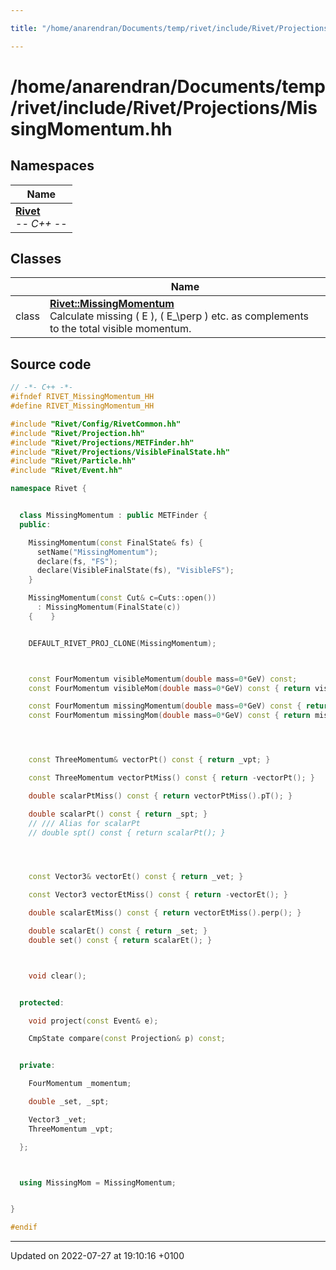 ```yaml
---

title: "/home/anarendran/Documents/temp/rivet/include/Rivet/Projections/MissingMomentum.hh"

---
```


# /home/anarendran/Documents/temp/rivet/include/Rivet/Projections/MissingMomentum.hh



## Namespaces

| Name           |
| -------------- |
| **[Rivet](http://example.org/namespaces/namespacerivet/)** <br>-*- C++ -*-  |

## Classes

|                | Name           |
| -------------- | -------------- |
| class | **[Rivet::MissingMomentum](http://example.org/classes/classrivet_1_1missingmomentum/)** <br>Calculate missing \( E \), \( E_\perp \) etc. as complements to the total visible momentum.  |




## Source code

```cpp
// -*- C++ -*-
#ifndef RIVET_MissingMomentum_HH
#define RIVET_MissingMomentum_HH

#include "Rivet/Config/RivetCommon.hh"
#include "Rivet/Projection.hh"
#include "Rivet/Projections/METFinder.hh"
#include "Rivet/Projections/VisibleFinalState.hh"
#include "Rivet/Particle.hh"
#include "Rivet/Event.hh"

namespace Rivet {


  class MissingMomentum : public METFinder {
  public:

    MissingMomentum(const FinalState& fs) {
      setName("MissingMomentum");
      declare(fs, "FS");
      declare(VisibleFinalState(fs), "VisibleFS");
    }

    MissingMomentum(const Cut& c=Cuts::open())
      : MissingMomentum(FinalState(c))
    {    }


    DEFAULT_RIVET_PROJ_CLONE(MissingMomentum);



    const FourMomentum visibleMomentum(double mass=0*GeV) const;
    const FourMomentum visibleMom(double mass=0*GeV) const { return visibleMomentum(mass); }

    const FourMomentum missingMomentum(double mass=0*GeV) const { return visibleMomentum(mass).reverse(); }
    const FourMomentum missingMom(double mass=0*GeV) const { return missingMomentum(mass); }




    const ThreeMomentum& vectorPt() const { return _vpt; }

    const ThreeMomentum vectorPtMiss() const { return -vectorPt(); }

    double scalarPtMiss() const { return vectorPtMiss().pT(); }

    double scalarPt() const { return _spt; }
    // /// Alias for scalarPt
    // double spt() const { return scalarPt(); }




    const Vector3& vectorEt() const { return _vet; }

    const Vector3 vectorEtMiss() const { return -vectorEt(); }

    double scalarEtMiss() const { return vectorEtMiss().perp(); }

    double scalarEt() const { return _set; }
    double set() const { return scalarEt(); }



    void clear();


  protected:

    void project(const Event& e);

    CmpState compare(const Projection& p) const;


  private:

    FourMomentum _momentum;

    double _set, _spt;

    Vector3 _vet;
    ThreeMomentum _vpt;

  };



  using MissingMom = MissingMomentum;


}

#endif
```


-------------------------------

Updated on 2022-07-27 at 19:10:16 +0100

